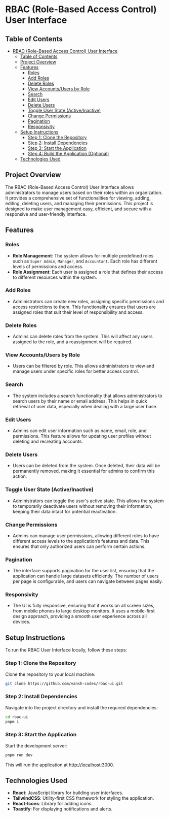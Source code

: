 # RBAC (Role-Based Access Control) User Interface

## Table of Contents
- [RBAC (Role-Based Access Control) User Interface](#rbac-role-based-access-control-user-interface)
  - [Table of Contents](#table-of-contents)
  - [Project Overview](#project-overview)
  - [Features](#features)
    - [Roles](#roles)
    - [Add Roles](#add-roles)
    - [Delete Roles](#delete-roles)
    - [View Accounts/Users by Role](#view-accountsusers-by-role)
    - [Search](#search)
    - [Edit Users](#edit-users)
    - [Delete Users](#delete-users)
    - [Toggle User State (Active/Inactive)](#toggle-user-state-activeinactive)
    - [Change Permissions](#change-permissions)
    - [Pagination](#pagination)
    - [Responsivity](#responsivity)
  - [Setup Instructions](#setup-instructions)
    - [Step 1: Clone the Repository](#step-1-clone-the-repository)
    - [Step 2: Install Dependencies](#step-2-install-dependencies)
    - [Step 3: Start the Application](#step-3-start-the-application)
    - [Step 4: Build the Application (Optional)](#step-4-build-the-application-optional)
  - [Technologies Used](#technologies-used)

## Project Overview

The RBAC (Role-Based Access Control) User Interface allows administrators to manage users based on their roles within an organization. It provides a comprehensive set of functionalities for viewing, adding, editing, deleting users, and managing their permissions. This project is designed to make user management easy, efficient, and secure with a responsive and user-friendly interface.

## Features

### Roles
- **Role Management**: The system allows for multiple predefined roles such as `Super Admin`, `Manager`, and `Accountant`. Each role has different levels of permissions and access.
- **Role Assignment**: Each user is assigned a role that defines their access to different resources within the system.

### Add Roles
- Administrators can create new roles, assigning specific permissions and access restrictions to them. This functionality ensures that users are assigned roles that suit their level of responsibility and access.

### Delete Roles
- Admins can delete roles from the system. This will affect any users assigned to the role, and a reassignment will be required.

### View Accounts/Users by Role
- Users can be filtered by role. This allows administrators to view and manage users under specific roles for better access control.

### Search
- The system includes a search functionality that allows administrators to search users by their name or email address. This helps in quick retrieval of user data, especially when dealing with a large user base.

### Edit Users
- Admins can edit user information such as name, email, role, and permissions. This feature allows for updating user profiles without deleting and recreating accounts.

### Delete Users
- Users can be deleted from the system. Once deleted, their data will be permanently removed, making it essential for admins to confirm this action.

### Toggle User State (Active/Inactive)
- Administrators can toggle the user's active state. This allows the system to temporarily deactivate users without removing their information, keeping their data intact for potential reactivation.

### Change Permissions
- Admins can manage user permissions, allowing different roles to have different access levels to the application’s features and data. This ensures that only authorized users can perform certain actions.

### Pagination
- The interface supports pagination for the user list, ensuring that the application can handle large datasets efficiently. The number of users per page is configurable, and users can navigate between pages easily.

### Responsivity
- The UI is fully responsive, ensuring that it works on all screen sizes, from mobile phones to large desktop monitors. It uses a mobile-first design approach, providing a smooth user experience across all devices.

## Setup Instructions

To run the RBAC User Interface locally, follow these steps:

### Step 1: Clone the Repository
Clone the repository to your local machine:

```bash
git clone https://github.com/vansh-codes/rbac-ui.git
```

### Step 2: Install Dependencies
Navigate into the project directory and install the required dependencies:

```bash
cd rbac-ui
pnpm i
```

### Step 3: Start the Application
Start the development server:

```bash
pnpm run dev
```

This will run the application at [http://localhost:3000](http://localhost:3000).



## Technologies Used
- **React**: JavaScript library for building user interfaces.
- **TailwindCSS**: Utility-first CSS framework for styling the application.
- **React-Icons**: Library for adding icons.
- **Toastify**: For displaying notifications and alerts.
